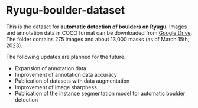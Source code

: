 # Ryugu-boulder-dataset
This is the dataset for **automatic detection of boulders on Ryugu**.
Images and annotation data in COCO format can be downloaded from [Google Drive](https://drive.google.com/drive/folders/1s8KdUd_1Pj13Nvd_5n0Qxt6xpZe0uq16?usp=share_link). The folder contains 275 images and about 13,000 masks (as of March 15th, 2023).

The following updates are planned for the future.
* Expansion of annotation data
* Improvement of annotation data accuracy
* Publication of datasets with data augmentation
* Improvement of image sharpness
* Publication of the instance segmentation model for automatic boulder detection
